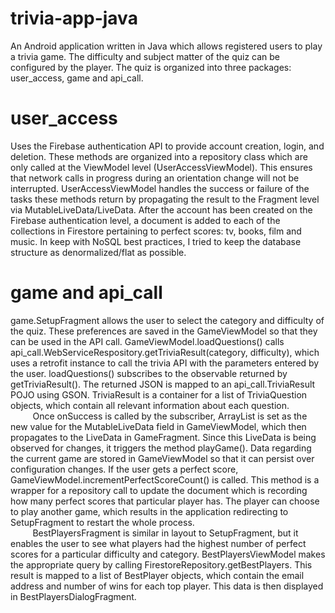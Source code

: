 # trivia-app-java

An Android application written in Java which allows registered users to play a trivia game. The difficulty and subject matter of the quiz can be configured by the player. The quiz is organized into three packages: user_access, game and api_call. 

# user_access
 Uses the Firebase authentication API to provide account creation, login, and deletion. These methods are organized into a repository class which are only called at the ViewModel level (UserAccessViewModel). This ensures that network calls in progress during an orientation change will not be interrupted. UserAccessViewModel handles the success or failure of the tasks these methods return by propagating the result to the Fragment level via MutableLiveData/LiveData. After the account has been created on the Firebase authentication level, a document is added to each of the collections in Firestore pertaining to perfect scores: tv, books, film and music. In keep with NoSQL best practices, I tried to keep the database structure as denormalized/flat as possible. 


# game and api_call
game.SetupFragment allows the user to select the category and difficulty of the quiz. These preferences are saved in the GameViewModel so that they can be used in the API call. GameViewModel.loadQuestions() calls api_call.WebServiceRespository.getTriviaResult(category, difficulty), which uses a retrofit instance to call the trivia API with the parameters entered by the user. loadQuestions() subscribes to the observable returned by getTriviaResult(). The returned JSON is mapped to an api_call.TriviaResult POJO using GSON. TriviaResult is a container for a list of TriviaQuestion objects, which contain all relevant information about each question.
<br>
&nbsp;&nbsp;&nbsp;&nbsp;&nbsp;&nbsp;&nbsp;&nbsp;&nbsp;Once onSuccess is called by the subscriber, ArrayList<TriviaQuestion> is set as the new value for the MutableLiveData field in GameViewModel, which then propagates to the LiveData in GameFragment. Since this LiveData is being observed for changes, it triggers the method playGame(). Data regarding the current game are stored in GameViewModel so that it can persist over configuration changes. If the user gets a perfect score, GameViewModel.incrementPerfectScoreCount() is called. This method is a wrapper for a repository call to update the document which is recording how many perfect scores that particular player has. The player can choose to play another game, which results in the application redirecting to SetupFragment to restart the whole process.
<br>
&nbsp;&nbsp;&nbsp;&nbsp;&nbsp;&nbsp;&nbsp;&nbsp;&nbsp;BestPlayersFragment is similar in layout to SetupFragment, but it enables the user to see what players had the highest number of perfect scores for a particular difficulty and category. BestPlayersViewModel makes the appropriate query by calling FirestoreRepository.getBestPlayers. This result is mapped to a list of BestPlayer objects, which contain the email address and number of wins for each top player. This data is then displayed in BestPlayersDialogFragment. 
